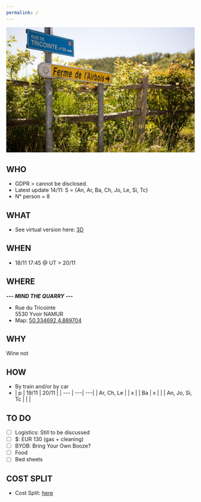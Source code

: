 ```yaml
---
permalink: /
---
```


![alt image](260650734.jpg "Rue du Tricointe 5530 Yvoir")<br>

## WHO

- GDPR > cannot be disclosed.
- Latest update 14/11: S = {An, Ar, Ba, Ch, Jo, Le, Si, Tc}
- N° person = 8

## WHAT

- See virtual version here: [3D](https://my.matterport.com/show/?m=GHvoKFJAGii)

## WHEN

- 18/11 17:45 @ UT > 20/11

## WHERE

**_--- MIND THE QUARRY ---_**
- Rue du Tricointe<br>
5530 Yvoir NAMUR
- Map: [50.334692,4.889704](https://maps.google.com/?q=50.334692,4.889704)

## WHY

Wine not

## HOW

- By train and/or by car
- | p | 19/11 | 20/11 |
| --- | ---| ---|
| Ar, Ch, Le | | x |
| Ba | x | |
| An, Jo, Si, Tc | | |

## TO DO

- [ ]  Logistics: Still to be discussed
- [ ]  $: EUR 130 (gas + cleaning)
- [ ]  BYOB: Bring Your Own Booze?
- [ ]  Food
- [ ]  Bed sheets

## COST SPLIT
- Cost Split: [here](https://docs.google.com/spreadsheets/d/1JOUnQALm39UrMFN4T1d3j4UMYoT49Qn2dkmB3pW-F1g/edit?usp=sharing)
